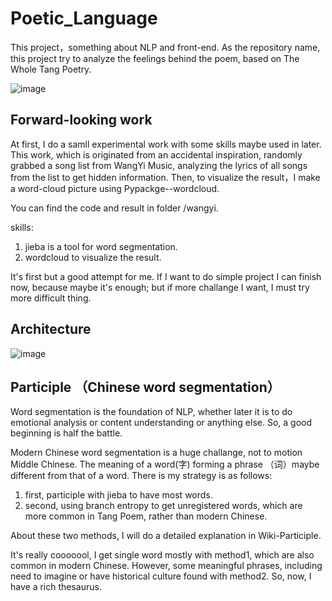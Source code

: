 # Poetic_Language

This project，something about NLP and front-end. As the repository name, this project try to analyze the feelings behind the poem, based on The Whole Tang Poetry. 

![image](https://github.com/changshunwang/Poetic_Language/blob/master/title.jpg)

## Forward-looking work

At first, I do a samll experimental work with some skills maybe used in later. This work, which is originated from an accidental inspiration, randomly grabbed a song list from WangYi Music, analyzing the lyrics of all songs from the list to get hidden information. Then, to visualize the result，I make a word-cloud picture using Pypackge--wordcloud.

You can find the code and result in folder /wangyi.

skills:
 1. jieba is a tool for word segmentation. 
 2. wordcloud to visualize the result.
 
It's first but a good attempt for me. If I want to do simple project I can finish now, because maybe it's enough; but if more challange I want, I must try more difficult thing.

## Architecture
![image](https://github.com/changshunwang/Poetic_Language/blob/master/architecture.jpg)
 
## Participle （Chinese word segmentation）


Word segmentation is the foundation of NLP, whether later it is to do emotional analysis or content understanding or anything else. So, a good beginning is half the battle.

Modern Chinese word segmentation is a huge challange, not to motion Middle Chinese. The meaning of a word(字) forming a phrase （词）maybe different from that of a word. 
There is my strategy is as follows:
 1. first, participle with jieba to have most words.
 2. second, using branch entropy to get unregistered words, which are more common in Tang Poem, rather than modern Chinese.
 
About these two methods, I will do a detailed explanation in Wiki-Participle.
 
It's really cooooool, I get single word mostly with method1, which are also common in modern Chinese. However, some meaningful phrases, including need to imagine or have historical culture found with method2. So, now, I have a rich thesaurus.

